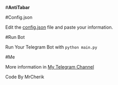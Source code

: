 #**AntiTabar**

#Config.json

Edit the [config.json](https://github.com/KhodeCherik/AntiTabar/blob/main/config.json) file and paste your information.

#Run Bot

Run Your Telegram Bot with
``` python main.py ```

#Me

More information in [My Telegram Channel](https://t.me/Cherik_Sources)

Code By MrCherik
